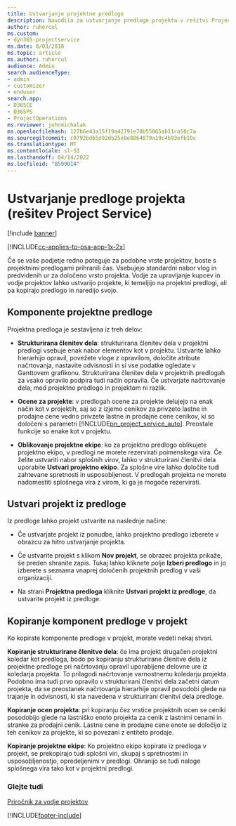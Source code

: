 ```yaml
---
title: Ustvarjanje projektne predloge
description: Navodila za ustvarjanje predloge projekta v rešitvi Project Service
author: ruhercul
ms.custom:
- dyn365-projectservice
ms.date: 8/03/2018
ms.topic: article
ms.author: ruhercul
audience: Admin
search.audienceType:
- admin
- customizer
- enduser
search.app:
- D365CE
- D365PS
- ProjectOperations
ms.reviewer: johnmichalak
ms.openlocfilehash: 127b6e43a15f19a42791e78b55865ab11ca50c7a
ms.sourcegitcommit: c0792bd65d92db25e0e8864879a19c4b93efb10c
ms.translationtype: MT
ms.contentlocale: sl-SI
ms.lasthandoff: 04/14/2022
ms.locfileid: "8599014"
---
```

# <a name="create-a-project-template-project-service"></a>Ustvarjanje predloge projekta (rešitev Project Service)

[!include [banner](../includes/psa-now-project-operations.md)]

[!INCLUDE[cc-applies-to-psa-app-1x-2x](../includes/cc-applies-to-psa-app-1x-2x.md)]

Če se vaše podjetje redno poteguje za podobne vrste projektov, boste s projektnimi predlogami prihranili čas. Vsebujejo standardni nabor vlog in predvidenih ur za določeno vrsto projekta. Vodje za upravljanje kupcev in vodje projektov lahko ustvarijo projekte, ki temeljijo na projektni predlogi, ali pa kopirajo predlogo in naredijo svojo.  
  
## <a name="components-of-project-template"></a>Komponente projektne predloge
 Projektna predloga je sestavljena iz treh delov:  
  
- **Strukturirana členitev dela**: strukturirana členitev dela v projektni predlogi vsebuje enak nabor elementov kot v projektu. Ustvarite lahko hierarhijo opravil, povežete vloge z opravilom, določite atribute načrtovanja, nastavite odvisnosti in si vse podatke ogledate v Ganttovem grafikonu. Strukturirana členitev dela v projektnih predlogah za vsako opravilo podpira tudi način opravila. Če ustvarjate načrtovanje dela, med projektno predlogo in projektom ni razlik.  
  
- **Ocene za projekte**: v predlogah ocene za projekte delujejo na enak način kot v projektih, saj so z izjemo cenikov za privzeto lastne in prodajne cene vedno privzete lastne in prodajne cene cenikov, ki so določeni s parametri [!INCLUDE[pn_project_service_auto](../includes/pn-project-service-auto.md)]. Preostale funkcije so enake kot v projektu.  
  
- **Oblikovanje projektne ekipe**: ko za projektno predlogo oblikujete projektno ekipo, v predlogi ne morete rezervirati poimenskega vira. Če želite ustvariti nabor splošnih virov, lahko v strukturirani členitvi dela uporabite **Ustvari projektno ekipo**. Za splošne vire lahko določite tudi zahtevane spretnosti in usposobljenost. V predlogah projekta ne morete nadomestiti splošnega vira z virom, ki ga je mogoče rezervirati.  
  
## <a name="create-a-project-from-a-template"></a>Ustvari projekt iz predloge  
 Iz predloge lahko projekt ustvarite na naslednje načine:  
  
-   Če ustvarjate projekt iz ponudbe, lahko projektno predlogo izberete v obrazcu za hitro ustvarjanje projekta.  
  
-   Če ustvarite projekt s klikom **Nov projekt**, se obrazec projekta prikaže, še preden shranite zapis. Tukaj lahko kliknete polje **Izberi predlogo** in jo izberete s seznama vnaprej določenih projektnih predlog v vaši organizaciji.  
  
-   Na strani **Projektna predloga** kliknite **Ustvari projekt iz predloge**, da ustvarite projekt iz predloge.  
  
## <a name="copying-components-of-a-template-to-a-project"></a>Kopiranje komponent predloge v projekt  
 Ko kopirate komponente predloge v projekt, morate vedeti nekaj stvari.  
  
 **Kopiranje strukturirane členitve dela**: če ima projekt drugačen projektni koledar kot predloga, bodo po kopiranju strukturirane členitve dela iz projektne predloge pri načrtovanju opravil uporabljene delovne ure iz koledarja projekta. To prilagodi načrtovanje varnostnemu koledarju projekta. Podobno ima tudi prvo opravilo v strukturirani členitvi dela začetni datum projekta, da se preostanek načrtovanja hierarhije opravil posodobi glede na trajanje in odvisnosti, ki sta navedena v strukturirani členitvi dela predloge.  
  
 **Kopiranje ocen projekta**: pri kopiranju čez vrstice projektnih ocen se ceniki posodobijo glede na lastniško enoto projekta za cenik z lastnimi cenami in stranke za prodajni cenik. Lastne cene in prodajne cene enote se določijo iz teh cenikov za projekte, ki so povezani z entiteto prodaje.  
  
 **Kopiranje projektne ekipe**: Ko projektno ekipo kopirate iz predloga v projekt, se prekopirajo tudi splošni viri, skupaj s spretnostmi in usposobljenostjo, opredeljenimi v predlogi. Ohranijo se tudi naloge splošnega vira tako kot v projektni predlogi.  
  
### <a name="see-also"></a>Glejte tudi  
 [Priročnik za vodje projektov](../psa/project-manager-guide.md)


[!INCLUDE[footer-include](../includes/footer-banner.md)]
